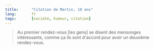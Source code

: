 ```yaml
--- 
title:      "Citation de Martin, 10 ans" 
lang:       fr 
tags:       [société, humour, citation]
---
```



> Au premier rendez-vous [les gens] se disent des mensonges intéressants, comme ça ils sont d'accord pour avoir un deuxième rendez-vous.
